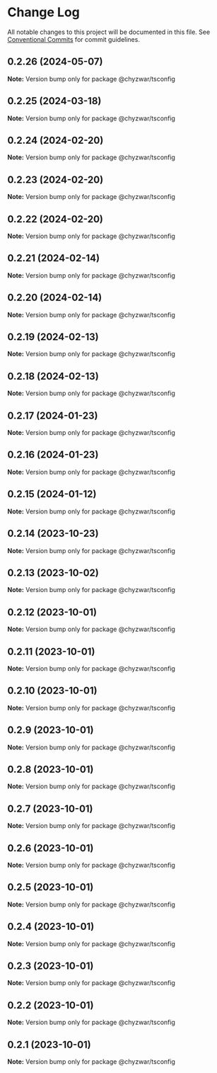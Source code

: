 # Change Log

All notable changes to this project will be documented in this file.
See [Conventional Commits](https://conventionalcommits.org) for commit guidelines.

## 0.2.26 (2024-05-07)

**Note:** Version bump only for package @chyzwar/tsconfig

## 0.2.25 (2024-03-18)

**Note:** Version bump only for package @chyzwar/tsconfig

## 0.2.24 (2024-02-20)

**Note:** Version bump only for package @chyzwar/tsconfig

## 0.2.23 (2024-02-20)

**Note:** Version bump only for package @chyzwar/tsconfig

## 0.2.22 (2024-02-20)

**Note:** Version bump only for package @chyzwar/tsconfig

## 0.2.21 (2024-02-14)

**Note:** Version bump only for package @chyzwar/tsconfig

## 0.2.20 (2024-02-14)

**Note:** Version bump only for package @chyzwar/tsconfig

## 0.2.19 (2024-02-13)

**Note:** Version bump only for package @chyzwar/tsconfig

## 0.2.18 (2024-02-13)

**Note:** Version bump only for package @chyzwar/tsconfig

## 0.2.17 (2024-01-23)

**Note:** Version bump only for package @chyzwar/tsconfig

## 0.2.16 (2024-01-23)

**Note:** Version bump only for package @chyzwar/tsconfig

## 0.2.15 (2024-01-12)

**Note:** Version bump only for package @chyzwar/tsconfig

## 0.2.14 (2023-10-23)

**Note:** Version bump only for package @chyzwar/tsconfig

## 0.2.13 (2023-10-02)

**Note:** Version bump only for package @chyzwar/tsconfig

## 0.2.12 (2023-10-01)

**Note:** Version bump only for package @chyzwar/tsconfig

## 0.2.11 (2023-10-01)

**Note:** Version bump only for package @chyzwar/tsconfig

## 0.2.10 (2023-10-01)

**Note:** Version bump only for package @chyzwar/tsconfig

## 0.2.9 (2023-10-01)

**Note:** Version bump only for package @chyzwar/tsconfig

## 0.2.8 (2023-10-01)

**Note:** Version bump only for package @chyzwar/tsconfig

## 0.2.7 (2023-10-01)

**Note:** Version bump only for package @chyzwar/tsconfig

## 0.2.6 (2023-10-01)

**Note:** Version bump only for package @chyzwar/tsconfig

## 0.2.5 (2023-10-01)

**Note:** Version bump only for package @chyzwar/tsconfig

## 0.2.4 (2023-10-01)

**Note:** Version bump only for package @chyzwar/tsconfig

## 0.2.3 (2023-10-01)

**Note:** Version bump only for package @chyzwar/tsconfig

## 0.2.2 (2023-10-01)

**Note:** Version bump only for package @chyzwar/tsconfig

## 0.2.1 (2023-10-01)

**Note:** Version bump only for package @chyzwar/tsconfig
